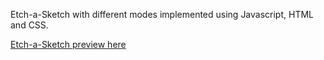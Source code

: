 Etch-a-Sketch with different modes implemented using Javascript, HTML and CSS.

[Etch-a-Sketch preview here](https://xapatheia.github.io/etch-a-sketch)
